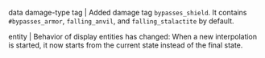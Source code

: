 data damage-type tag | Added damage tag `bypasses_shield`. It contains `#bypasses_armor`, `falling_anvil`, and `falling_stalactite` by default.

entity | Behavior of display entities has changed: When a new interpolation is started, it now starts from the current state instead of the final state.

